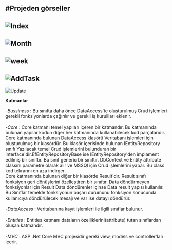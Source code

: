 #Projeden görseller
-
![Index](https://user-images.githubusercontent.com/47740036/137976398-57cd268d-3651-4e54-a8d6-fc58f9e61718.png) 
-
![Month](https://user-images.githubusercontent.com/47740036/137976401-3b201f2e-179e-41d4-9f4b-6df31331f078.png)
-
![week](https://user-images.githubusercontent.com/47740036/137976405-b471fd05-59d5-475d-8322-dd9103cd9576.png)
-
![AddTask](https://user-images.githubusercontent.com/47740036/137976392-4793ce27-ac9e-4a4a-8b0a-e8589a7266e4.png)
-
![Update](https://user-images.githubusercontent.com/47740036/137976404-a66d5c67-7740-4f4f-8ad9-af3169f7c401.png)



__Katmanlar__

-*Bussiness* : Bu sınıfta daha önce DataAccess'te oluşturulmuş Crud işlemleri gerekli fonksiyonlarda çağırılır ve gerekli iş kurullları eklenir.
<br><br>
-*Core* : Core katmanı temel yapıları içeren bir katmandır. Bu katmanında bulunan yapılar kodun diğer her katmanında kullanabilecek kod parçalarıdır.
<br>
Core katmanında bulunan DataAccess klasörü Veritabanı işlemleri için oluşturulmuş bir klasördür. Bu klasör içerisinde bulunan IEntityRepository sınıfı 
Yazılacak temel Crud işlemlerini bulunduran bir interface'dir.EfEntityRepositoryBase ise IEntityRepository'den implament edilmiş bir sınıftır. Bu sınıf generic bir sınıftır. 
DbContext ve Entity attribute classını parametre olarak alır ve MSSQl için Crud işlemlerini yapar. Bu class kod tekrarını en aza indirger.
<br>
Core katmanında bulunan diğer bir klasörde Result'dır. Result sınıfı fonksiyon geri dönüşlerini özelleştiren bir sınıftır. Data döndürmeyen fonksiyonlar için Result Data döndürenler içinse Data result yapısı kullanılır.
Bu Sınıflar temelde fonksiyonun başarı durumunu fonksiyon sonucunda kullanıcıya döndürülecek mesajı ve var ise datayı döndürür.
<br><br>
-*DataAccess* : Veritabanına kayıt işlemleri ile ilgili sınıflar bulunur.
<br><br>
-*Entities* : Entities katmanı dataların özelliklerini(attribute) tutan sınıflardan oluşan katmandır.
<br><br>
-*MVC* : ASP .Net Core MVC projesidir gereki view, models ve controller'ları içerir.
<br><br>

